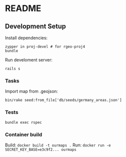 # README

## Development Setup

Install dependencies:


```
zypper in proj-devel # for rgeo-proj4
bundle
```


Run develoment server:

```
rails s
```

### Tasks

Import map from .geojson:

`bin/rake seed:from_file['db/seeds/germany_areas.json']`

### Tests

`bundle exec rspec`

### Container build

Build: `docker build -t ourmaps .`
Run: `docker run -e SECRET_KEY_BASE=e3c9f2... ourmaps`
